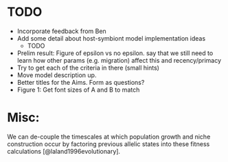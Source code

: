 # TODO
* Incorporate feedback from Ben
* Add some detail about host-symbiont model implementation ideas
    * TODO
* Prelim result: Figure of epsilon vs no epsilon. say that we still need to learn how other params (e.g. migration) affect this and recency/primacy
* Try to get each of the criteria in there (small hints)
* Move model description up.
* Better titles for the Aims. Form as questions?
* Figure 1: Get font sizes of A and B to match

# Misc:

We can de-couple the timescales at which population growth and niche                                                                                   
construction occur by factoring previous allelic states into these fitness                                                                             
calculations [@laland1996evolutionary].
